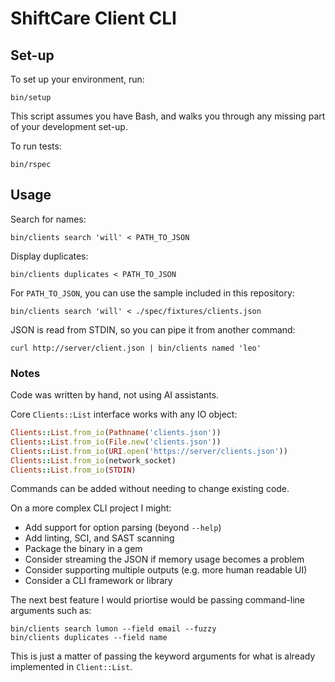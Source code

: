 # ShiftCare Client CLI

## Set-up

To set up your environment, run:

    bin/setup

This script assumes you have Bash, and walks you through any missing part of your development set-up.

To run tests:

    bin/rspec

## Usage

Search for names:

    bin/clients search 'will' < PATH_TO_JSON

Display duplicates:

    bin/clients duplicates < PATH_TO_JSON

For `PATH_TO_JSON`, you can use the sample included in this repository:

    bin/clients search 'will' < ./spec/fixtures/clients.json

JSON is read from STDIN, so you can pipe it from another command:

    curl http://server/client.json | bin/clients named 'leo'

### Notes

Code was written by hand, not using AI assistants.

Core `Clients::List` interface works with any IO object:

```ruby
Clients::List.from_io(Pathname('clients.json'))
Clients::List.from_io(File.new('clients.json'))
Clients::List.from_io(URI.open('https://server/clients.json'))
Clients::List.from_io(network_socket)
Clients::List.from_io(STDIN)
```

Commands can be added without needing to change existing code.

On a more complex CLI project I might:

- Add support for option parsing (beyond `--help`)
- Add linting, SCI, and SAST scanning
- Package the binary in a gem
- Consider streaming the JSON if memory usage becomes a problem
- Consider supporting multiple outputs (e.g. more human readable UI)
- Consider a CLI framework or library

The next best feature I would priortise would be passing command-line arguments such as:

    bin/clients search lumon --field email --fuzzy
    bin/clients duplicates --field name

This is just a matter of passing the keyword arguments for what is already implemented in `Client::List`.
